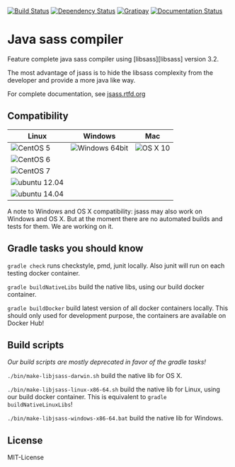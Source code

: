 [![Build Status](https://img.shields.io/travis/bit3/jsass/master.svg?style=flat-square)](https://travis-ci.org/bit3/jsass)
[![Dependency Status](https://www.versioneye.com/user/projects/55171ff6747ccb3c8e000004/badge.svg?style=flat-square)](https://www.versioneye.com/user/projects/55171ff6747ccb3c8e000004)
[![Gratipay](https://img.shields.io/gratipay/bit3.svg?style=flat-square)](https://gratipay.com/bit3/)
[![Documentation Status](https://readthedocs.org/projects/jsass/badge/?version=latest)](https://readthedocs.org/projects/jsass/?badge=latest)

Java sass compiler
==================

Feature complete java sass compiler using [libsass][libsass] version 3.2.

The most advantage of jsass is to hide the libsass complexity from the developer and provide a more java like way.

For complete documentation, see [jsass.rtfd.org](http://jsass.rtfd.org/)

Compatibility
-------------

| Linux                        | Windows                     | Mac               |
| ---------------------------- | --------------------------- | ----------------- |
| ![CentOS 5][centos5]         | ![Windows 64bit][windows64] | ![OS X 10][osx10] | 
| ![CentOS 6][centos6]         |                             |                   |
| ![CentOS 7][centos7]         |                             |                   |
| ![ubuntu 12.04][ubuntu12.04] |                             |                   |
| ![ubuntu 14.04][ubuntu14.04] |                             |                   |

A note to Windows and OS X compatibility: jsass may also work on Windows and OS X.
But at the moment there are no automated builds and tests for them. We are working on it.

[centos5]: https://img.shields.io/badge/CentOS-5-green.svg
[centos6]: https://img.shields.io/badge/CentOS-6-green.svg
[centos7]: https://img.shields.io/badge/CentOS-7-green.svg
[ubuntu12.04]: https://img.shields.io/badge/ubuntu-12.04-green.svg
[ubuntu14.04]: https://img.shields.io/badge/ubuntu-14.04-green.svg

[windows64]: https://img.shields.io/badge/Windows-64bit-yellow.svg

[osx10]: https://img.shields.io/badge/OS%20X-10-yellow.svg

Gradle tasks you should know
----------------------------

`gradle check` runs checkstyle, pmd, junit locally. Also junit will run on each testing docker container.

`gradle buildNativeLibs` build the native libs, using our build docker container.

`gradle buildDocker` build latest version of all docker containers locally. This should only used for development purpose, the containers are available on Docker Hub!
 
Build scripts
-------------

*Our build scripts are mostly deprecated in favor of the gradle tasks!*

`./bin/make-libjsass-darwin.sh` build the native lib for OS X.
 
`./bin/make-libjsass-linux-x86-64.sh` build the native lib for Linux, using our build docker container. This is equivalent to `gradle buildNativeLinuxLibs`!
 
`./bin/make-libjsass-windows-x86-64.bat` build the native lib for Windows.
 
License
-------

MIT-License
